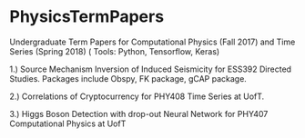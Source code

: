 # PhysicsTermPapers
Undergraduate Term Papers for Computational Physics (Fall 2017) and Time Series (Spring 2018) ( Tools: Python, Tensorflow, Keras) 

1.) Source Mechanism Inversion of Induced Seismicity for ESS392 Directed Studies. Packages include Obspy,  FK package, gCAP package. 

2.) Correlations of Cryptocurrency for PHY408 Time Series at UofT.

3.) Higgs Boson Detection with drop-out Neural Network for PHY407 Computational Physics at UofT 
